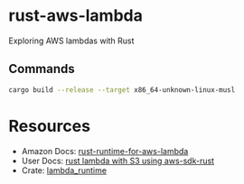 # rust-aws-lambda
Exploring AWS lambdas with Rust

## Commands

```bash
cargo build --release --target x86_64-unknown-linux-musl
```

# Resources
- Amazon Docs: [rust-runtime-for-aws-lambda](https://aws.amazon.com/blogs/opensource/rust-runtime-for-aws-lambda/)
- User Docs: [rust lambda with S3 using aws-sdk-rust](https://dev.to/aviillouz/writing-a-lambda-with-rust-using-aws-lambda-rust-runtime-and-aws-sdk-rust-1aln)
- Crate: [lambda_runtime](https://crates.io/crates/lambda_runtime)